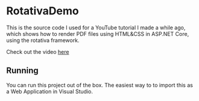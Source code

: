 # RotativaDemo

This is the source code I used for a YouTube tutorial I made a while ago, which shows how to render PDF files using HTML&CSS in ASP.NET Core, using the rotativa framework.

Check out the video [here](https://www.youtube.com/watch?v=n_K1-5y-6sY&t)

## Running

You can run this project out of the box. The easiest way to to import this as a Web Application in Visual Studio.

